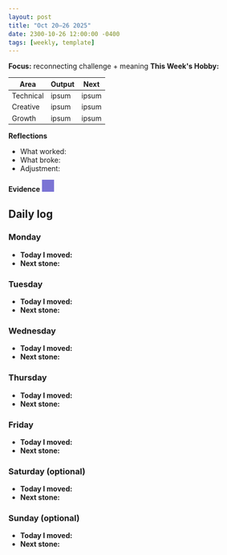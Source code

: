 ```yaml
---
layout: post
title: "Oct 20–26 2025"
date: 2300-10-26 12:00:00 -0400
tags: [weekly, template]
---
```


**Focus:** reconnecting challenge + meaning
**This Week's Hobby:** 


| Area      | Output | Next  |
| --------- | ------ | ----- |
| Technical | ipsum  | ipsum |
| Creative  | ipsum  | ipsum |
| Growth    | ipsum  | ipsum |

**Reflections**

- What worked: 
- What broke: 
- Adjustment: 

**Evidence**
![moss sketch](/assets/images/moss-sketch.jpg)

## Daily log

### Monday

- **Today I moved:** 
- **Next stone:** 

### Tuesday

- **Today I moved:** 
- **Next stone:** 

### Wednesday

- **Today I moved:** 
- **Next stone:** 

### Thursday

- **Today I moved:** 
- **Next stone:** 

### Friday

- **Today I moved:** 
- **Next stone:** 

### Saturday (optional)

- **Today I moved:** 
- **Next stone:** 

### Sunday (optional)

- **Today I moved:** 
- **Next stone:** 

